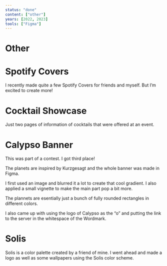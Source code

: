 ```yaml
---
status: "done"
content: ["other"]
years: [2022, 2023]
tools: ["Figma"]
---
```


# Other

# Spotify Covers

I recently made quite a few Spotify Covers for friends and myself. But I’m excited to create more!

# Cocktail Showcase

Just two pages of information of cocktails that were offered at an event.

# Calypso Banner

This was part of a contest. I got third place!

The planets are inspired by Kurzgesagt and the whole banner was made in Figma.

I first used an image and blurred it a lot to create that cool gradient. I also applied a small vignette to make the main part pop a bit more.

The plannets are esentially just a bunch of fully rounded rectangles in different colors.

I also came up with using the logo of Calypso as the “o” and putting the link to the server in the whitespace of the Wordmark.

# Solis

Solis is a color palette created by a friend of mine. I went ahead and made a logo as well as some wallpapers using the Solis color scheme.
